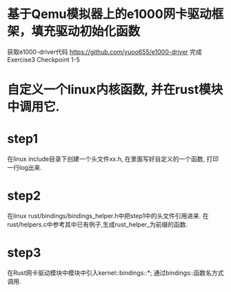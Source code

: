 # 基于Qemu模拟器上的e1000网卡驱动框架，填充驱动初始化函数
获取e1000-driver代码 https://github.com/yuoo655/e1000-driver 
完成Exercise3 Checkpoint 1-5

# 自定义一个linux内核函数, 并在rust模块中调用它.

# step1
在linux include目录下创建一个头文件xx.h, 在里面写好自定义的一个函数, 打印一行log出来. 

# step2
在linux rust/bindings/bindings_helper.h中把step1中的头文件引用进来. 在rust/helpers.c中参考其中已有例子,生成rust_helper_为前缀的函数.

# step3
在Rust网卡驱动模块中模块中引入kernel::bindings::*; 通过bindings::函数名方式调用.

